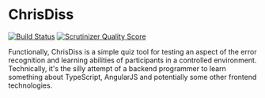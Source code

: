 ChrisDiss
=========

[![Build Status](https://travis-ci.org/MalteWunsch/ChrisDiss.svg?branch=master)](https://travis-ci.org/MalteWunsch/ChrisDiss)
[![Scrutinizer Quality Score](https://scrutinizer-ci.com/g/MalteWunsch/ChrisDiss/badges/quality-score.png?s=84ab4187aeba5b4c26bd02d26985e8c74d0b3ac8)](https://scrutinizer-ci.com/g/MalteWunsch/ChrisDiss/)

Functionally, ChrisDiss is a simple quiz tool for testing an aspect of the error recognition and learning abilities of
participants in a controlled environment. Technically, it's the silly attempt of a backend programmer to learn something
about TypeScript, AngularJS and potentially some other frontend technologies.
